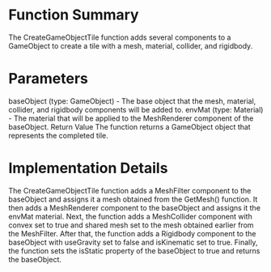 # Function Summary
The CreateGameObjectTile function adds several components to a GameObject to create a tile with a mesh, material, collider, and rigidbody.

# Parameters
baseObject (type: GameObject) - The base object that the mesh, material, collider, and rigidbody components will be added to.
envMat (type: Material) - The material that will be applied to the MeshRenderer component of the baseObject.
Return Value
The function returns a GameObject object that represents the completed tile.

# Implementation Details
The CreateGameObjectTile function adds a MeshFilter component to the baseObject and assigns it a mesh obtained from the GetMesh() function. It then adds a MeshRenderer component to the baseObject and assigns it the envMat material. Next, the function adds a MeshCollider component with convex set to true and shared mesh set to the mesh obtained earlier from the MeshFilter. After that, the function adds a Rigidbody component to the baseObject with useGravity set to false and isKinematic set to true. Finally, the function sets the isStatic property of the baseObject to true and returns the baseObject.